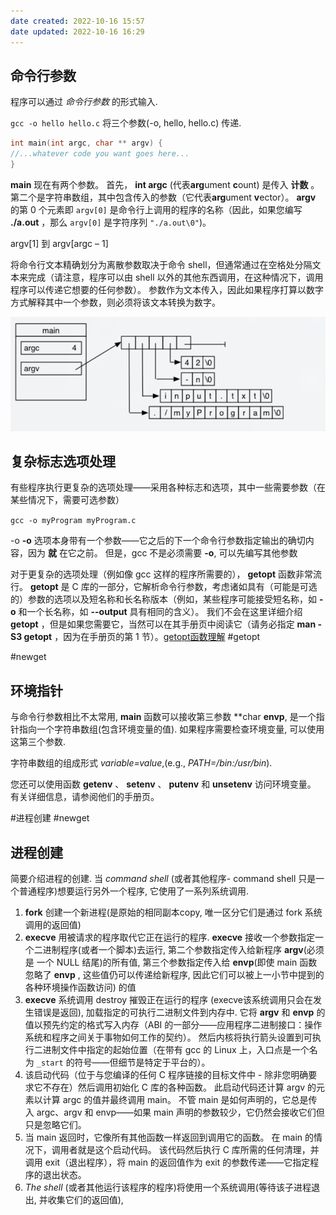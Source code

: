 ```yaml
---
date created: 2022-10-16 15:57
date updated: 2022-10-16 16:29
---
```


## 命令行参数

程序可以通过 _命令行参数_ 的形式输入.

`gcc -o hello hello.c` 将三个参数(-o, hello, hello.c) 传递.

```c
int main(int argc, char ** argv) {
//...whatever code you want goes here...
}
```

**main** 现在有两个参数。 首先， **int argc** (代表**arg**ument **c**ount) 是传入 **计数** 。 第二个是字符串数组，其中包含传入的参数（它代表**arg**ument **v**ector）。 **argv** 的第 0 个元素即 `argv[0]` 是命令行上调用的程序的名称（因此，如果您编写 **./a.out** ，那么 `argv[0]` 是字符序列 `"./a.out\0"`)。

argv[1] 到 argv[argc – 1]

将命令行文本精确划分为离散参数取决于命令 shell，但通常通过在空格处分隔文本来完成（请注意，程序可以由 shell 以外的其他东西调用，在这种情况下，调用程序可以传递它想要的任何参数）。 参数作为文本传入，因此如果程序打算以数字方式解释其中一个参数，则必须将该文本转换为数字。

![](attachments/Pasted%20image%2020221016160337.png)

## 复杂标志选项处理

有些程序执行更复杂的选项处理——采用各种标志和选项，其中一些需要参数（在某些情况下，需要可选参数）

`gcc -o myProgram myProgram.c`

-o **-o** 选项本身带有一个参数——它之后的下一个命令行参数指定输出的确切内容，因为 **就** 在它之前。 但是，gcc 不是必须需要 **-o**, 可以先编写其他参数

对于更复杂的选项处理（例如像 gcc 这样的程序所需要的）， **getopt** 函数非常流行。 **getopt** 是 C 库的一部分，它解析命令行参数，考虑诸如具有（可能是可选的）参数的选项以及短名称和长名称版本（例如，某些程序可能接受短名称，如 **-o** 和一个长名称，如 **--output** 具有相同的含义）。 我们不会在这里详细介绍 **getopt** ，但是如果您需要它，当然可以在其手册页中阅读它（请务必指定 **man -S3 getopt** ，因为在手册页的第 1 节）。[getopt函数理解](../../../others/getopt函数理解.md)
#getopt

#newget

## 环境指针

与命令行参数相比不太常用, **main** 函数可以接收第三参数 **char **envp**, 是一个指针指向一个字符串数组(包含环境变量的值). 如果程序需要检查环境变量, 可以使用这第三个参数.

字符串数组的组成形式 _variable=value_,(e.g., _PATH=/bin:/usr/bin_).

您还可以使用函数 **getenv** 、 **setenv** 、 **putenv** 和 **unsetenv** 访问环境变量。 有关详细信息，请参阅他们的手册页。

#进程创建 #newget

## 进程创建

简要介绍进程的创建. 当 _command shell_ (或者其他程序- command shell 只是一个普通程序)想要运行另外一个程序, 它使用了一系列系统调用.

1. **fork** 创建一个新进程(是原始的相同副本copy, 唯一区分它们是通过 fork 系统调用的返回值)
2. **execve** 用被请求的程序取代它正在运行的程序. **execve** 接收一个参数指定一个二进制程序(或者一个脚本)去运行, 第二个参数指定传入给新程序 **argv**(必须是 一个 NULL 结尾)的所有值, 第三个参数指定传入给 **envp**(即使 main 函数忽略了 **envp** , 这些值仍可以传递给新程序, 因此它们可以被上一小节中提到的各种环境操作函数访问) 的值
3. **execve** 系统调用 destroy 摧毁正在运行的程序 (execve该系统调用只会在发生错误是返回), 加载指定的可执行二进制文件到内存中. 它将 **argv** 和 **envp** 的值以预先约定的格式写入内存（ABI 的一部分——应用程序二进制接口：操作系统和程序之间关于事物如何工作的契约）。 然后内核将执行箭头设置到可执行二进制文件中指定的起始位置（在带有 gcc 的 Linux 上，入口点是一个名为 `_start` 的符号——但细节是特定于平台的）。
4. 该启动代码（位于与您编译的任何 C 程序链接的目标文件中 - 除非您明确要求它不存在）然后调用初始化 C 库的各种函数。 此启动代码还计算 argv 的元素以计算 argc 的值并最终调用 main。 不管 main 是如何声明的，它总是传入 argc、argv 和 envp——如果 main 声明的参数较少，它仍然会接收它们但只是忽略它们。
5. 当 main 返回时，它像所有其他函数一样返回到调用它的函数。 在 main 的情况下，调用者就是这个启动代码。 该代码然后执行 C 库所需的任何清理，并调用 exit（退出程序），将 main 的返回值作为 exit 的参数传递——它指定程序的退出状态。
6. _The shell_ (或者其他运行该程序的程序)将使用一个系统调用(等待该子进程退出, 并收集它们的返回值),

